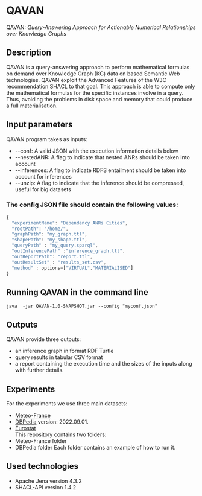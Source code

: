 # QAVAN
QAVAN: <i>Query-Answering Approach for Actionable Numerical Relationships over Knowledge Graphs</i>

## Description
QAVAN is a query-answering approach to perform mathematical formulas on demand over Knowledge Graph (KG) data on based Semantic Web technologies. QAVAN exploit the Advanced Features of the W3C recommendation SHACL to that goal. This approach is able to compute only the mathematical formulas for the specific instances involve in a query. Thus, avoiding the problems in disk space and memory that could produce a full materialisation.

## Input parameters
QAVAN program takes as inputs:

* --conf: A valid JSON with the execution information details below
* --nestedANR: A flag to indicate that nested ANRs should be taken into account
* --inferences: A flag to indicate RDFS entailment should be taken into account for inferences 
* --unzip: A flag to indicate that the inference should be compressed, useful for big datasets 

### The config JSON file should contain the following values:
```javascript
{
  "experimentName": "Dependency ANRs Cities",
  "rootPath": "/home/",
  "graphPath": "my_graph.ttl",
  "shapePath": "my_shape.ttl",
  "queryPath" : "my_query.sparql",
  "outInferencePath" :"inference_graph.ttl",
  "outReportPath": "report.ttl",
  "outResultSet" : "results_set.csv",
  "method" : options=["VIRTUAL","MATERIALISED"]
}
```

## Running QAVAN in the command line
```
java  -jar QAVAN-1.0-SNAPSHOT.jar --config "myconf.json" 
```
## Outputs 
QAVAN provide three outputs:
* an inference graph in format RDF Turtle
* query results in tabular CSV format
* a report containing the execution time and the sizes of the inputs along with further details.

## Experiments
For the experiments we use three main datasets:
* [Meteo-France](https://www.kaggle.com/datasets/katerpillar/meteonet)  
* [DBPedia](https://databus.DBpedia.org/DBpedia/)  version: 2022.09.01.
* [Eurostat](https://ec.europa.eu/eurostat/web/cities/data/database)  
This repository contains two folders: 
* Meteo-France folder 
* DBPedia folder
Each folder contains an example of how to run it.

## Used technologies
* Apache Jena version 4.3.2
* SHACL-API version 1.4.2


